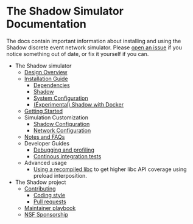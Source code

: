 # The Shadow Simulator Documentation

The docs contain important information about installing and using the Shadow discrete event network simulator. Please [open an issue](https://github.com/shadow/shadow/issues/new/choose) if you notice something out of date, or fix it yourself if you can.

 * The Shadow simulator
   * [Design Overview](design_overview.md)
   * [Installation Guide](install_guide.md)
     * [Dependencies](install_dependencies.md)
     * [Shadow](install_shadow.md)
     * [System Configuration](system_configuration.md)
     * [(Experimental) Shadow with Docker](install_shadow_with_docker.md)
   * [Getting Started](getting_started.md)
   * Simulation Customization
     * [Shadow Configuration](shadow_config.md)
     * [Network Configuration](network_config.md)
   * [Notes and FAQs](notes_and_faq.md)
   * Developer Guides
     * [Debugging and profiling](developer_guide.md)
     * [Continous integration tests](ci.md)
   * Advanced usage
     * [Using a recompiled libc](using_recompiled_libc.md) to get higher libc
       API coverage using preload interposition.
 * The Shadow project
   * [Contributing](contributing.md)
     * [Coding style](coding_style.md)
     * [Pull requests](pull_requests.md)
   * [Maintainer playbook](maintainer_playbook.md)
   * [NSF Sponsorship](nsf_sponsorship.md)
